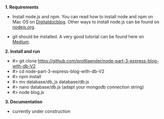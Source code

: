 **1. Requirements**

- Install node.js and npm.
You can read how to install node and npm on Mac OS on [Digitaldocblog](https://digitaldocblog.com/singleblog?article=1). Other ways to install node.js can be found on [nodejs.org](https://nodejs.org/en/download/).

- git should be installed. A very good tutorial can be found here on [Medium](https://medium.com/@george.seif94/a-full-tutorial-on-how-to-use-github-88466bac7d42).

**2. Install and run**
- #> git clone https://github.com/prottlaender/node-part-3-express-blog-with-db-V2
- #> cd node-part-3-express-blog-with-db-V2
- #> npm install
- #> mv database/db_js database/db.js
- #> nano database/db.js (adapt your mongodb connection string)
- #> node blog.js

**3. Documentation**
- currently under construction
